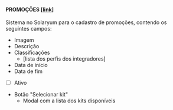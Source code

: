 #### PROMOÇÕES [[link](https://sandbox.solaryum.com.br/fotus-yfe/configuracoes/promocao)]

Sistema no Solaryum para o cadastro de promoções, contendo os seguintes campos:

- Imagem
- Descrição
- Classificações
    - [lista dos perfis dos integradores]
- Data de início
- Data de fim
- [ ] Ativo
- Botão "Selecionar kit"
    - Modal com a lista dos kits disponíveis
